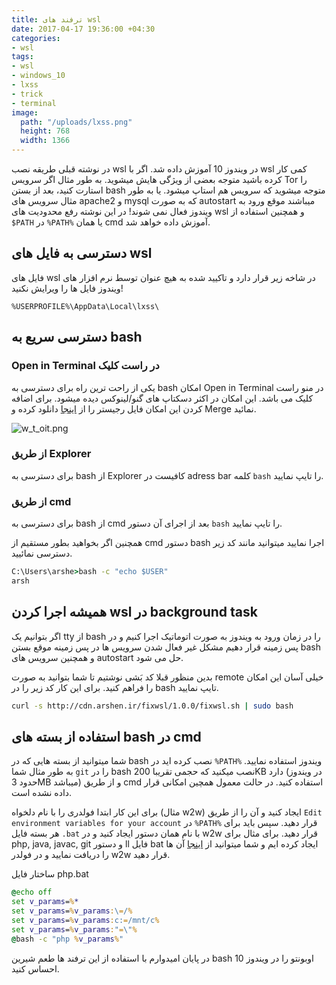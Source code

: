 ```yaml
---
title: ترفند های wsl
date: 2017-04-17 19:36:00 +04:30
categories:
- wsl
tags:
- wsl
- windows_10
- lxss
- trick
- terminal
image:
  path: "/uploads/lxss.png"
  height: 768
  width: 1366
---
```


در نوشته قبلی طریقه نصب wsl در ویندوز 10 آموزش داده شد. اگر با wsl کمی کار کرده باشید متوجه بعضی از ویژگی هایش میشوید. به طور مثال اگر سرویس Tor را استارت کنید، بعد از بستن bash متوجه میشوید که سرویس هم استاپ میشود. یا به طور مثال سرویس های apache2 و mysql که به صورت autostart میباشند موقع ورود به ویندوز فعال نمی شوند!
در این نوشته رفع محدودیت های wsl و همچنین استفاده از `$PATH` در `%PATH%` یا همان cmd آموزش داده خواهد شد.

<!-- more -->

## دسترسی به فایل های wsl

فایل های wsl در شاخه زیر قرار دارد و تاکیید شده به هیچ عنوان توسط نرم افزار های ویندوز فایل ها را ویرایش نکنید!

```
%USERPROFILE%\AppData\Local\lxss\
```

## دسترسی سریع به bash

### Open in Terminal در راست کلیک

یکی از راحت ترین راه برای دسترسی به bash امکان Open in Terminal در منو راست کلیک می باشد. این امکان در اکثر دسکتاپ های گنو/لینوکس دیده میشود. برای اضافه کردن این امکان فایل رجیستر را از [اینجا](http://cdn.arshen.ir/fixwsl/1.0.0/Open_in_Terminal.reg) دانلود کرده و Merge نمائید.

![w_t_oit.png](/uploads/w_t_oit.png)

### از طریق Explorer

برای دسترسی به bash از Explorer کافیست در adress bar کلمه `bash` را تایپ نمایید.

### از طریق cmd

برای دسترسی به bash از cmd بعد از اجرای آن دستور `bash` را تایپ نمایید.

همچنین اگر بخواهید بطور مستقیم از cmd دستور bash اجرا نمایید میتوانید مانند کد زیر دسترسی نمائیید.

``` cmd
C:\Users\arshe>bash -c "echo $USER"
arsh
```

## همیشه اجرا کردن wsl در background task

اگر بتوانیم یک tty از bash را در زمان ورود به ویندوز به صورت اتوماتیک اجرا کنیم و در پس زمینه قرار دهیم مشکل غیر فعال شدن سرویس ها در پس زمینه موقع بستن bash و همچنین سرویس های autostart حل می شود.

بدین منظور قبلا کد بَشی نوشتیم تا شما بتوانید به صورت remote خیلی آسان این امکان را فراهم کنید. برای این کار کد زیر را در bash تایپ نمایید.

``` sh
curl -s http://cdn.arshen.ir/fixwsl/1.0.0/fixwsl.sh | sudo bash
```

## استفاده از بسته های bash در cmd

شما میتوانید از بسته هایی که در bash نصب کرده اید در `%PATH%` ویندوز استفاده نمایید. به طور مثال شما `git` را در bash نصب میکنید که حجمی تقریبا 200KB دارد (در ویندوز حدود 3MB میباشد) و از طریق cmd استفاده کنید. در حالت معمول همچین امکانی قرار داده نشده است.

برای این کار ابتدا فولدری را با نام دلخواه (مثال w2w) ایجاد کنید و آن را از طریق `Edit environment variables for your account` در `%PATH%` قرار دهید. سپس باید برای هر بسته فایل `.bat` با نام همان دستور ایجاد کنید و در w2w قرار دهید. برای مثال برای php, java, javac, git و دستور ll فایل bat ایجاد کرده ایم و شما میتوانید از [اینجا](cdn.arshen.ir/fixwsl/1.0.0/w2w.zip) آن ها را دریافت نمایید و در فولدر w2w قرار دهید.

ساختار فایل php.bat

``` cmd
@echo off
set v_params=%*
set v_params=%v_params:\=/%
set v_params=%v_params:c:=/mnt/c%
set v_params=%v_params:"=\"%
@bash -c "php %v_params%"
```

در پایان امیدوارم با استفاده از این ترفند ها طعم شیرین bash اوبونتو را در ویندوز 10 احساس کنید.